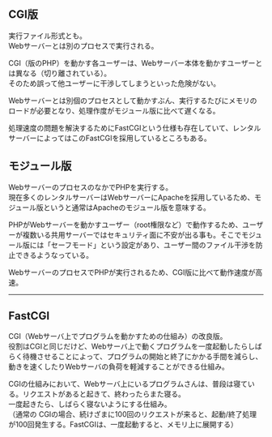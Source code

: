 ## CGI版
実行ファイル形式とも。  
Webサーバーとは別のプロセスで実行される。  

CGI（版のPHP）を動かす各ユーザーは、Webサーバー本体を動かすユーザーとは異なる（切り離されている）。  
そのため誤って他ユーザーに干渉してしまうといった危険がない。  

Webサーバーとは別個のプロセスとして動かすぶん、実行するたびにメモリのロードが必要となり、処理作度がモジュール版に比べて遅くなる。  

処理速度の問題を解決するためにFastCGIという仕様も存在していて、レンタルサーバーによってはこのFastCGIを採用しているところもある。  


## モジュール版
WebサーバーのプロセスのなかでPHPを実行する。  
現在多くのレンタルサーバーはWebサーバーにApacheを採用しているため、モジュール版というと通常はApacheのモジュール版を意味する。  

PHPがWebサーバーを動かすユーザー（root権限など）で動作するため、ユーザーが複数いる共用サーバーではセキュリティ面に不安が出る事も。そこでモジュール版には「セーフモード」という設定があり、ユーザー間のファイル干渉を防止できるようなっている。  

WebサーバーのプロセスでPHPが実行されるため、CGI版に比べて動作速度が高速。  

_________________________________________________________________________________________________________
## FastCGI
CGI（Webサーバ上でプログラムを動かすための仕組み）の改良版。  
役割はCGIと同じだけど、Webサーバ上で動くプログラムを一度起動したらしばらく待機させることによって、プログラムの開始と終了にかかる手間を減らし、動きを速くしたりWebサーバの負荷を軽減することができる仕組み。  

CGIの仕組みにおいて、Webサーバ上にいるプログラムさんは、普段は寝ている。リクエストがあると起きて、終わったらまた寝る。  
一度起きたら、しばらく寝ないようにする仕組み。  
（通常の CGIの場合、続けざまに100回のリクエストが来ると、起動/終了処理が100回発生する。FastCGIは、一度起動すると、メモリ上に展開する）  


